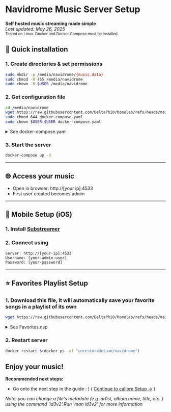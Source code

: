 # Navidrome Music Server Setup  
**Self hosted music streaming made simple**  
*Last updated: May 26, 2025*  
<sub>Tested on Linux. Docker and Docker Compose must be installed.</sub>

## 🚀 Quick installation  

### 1. Create directories & set permissions  
```bash
sudo mkdir -p /media/navidrome/{music,data}
sudo chmod -R 755 /media/navidrome
sudo chown -R $USER /media/navidrome
```
### 2. Get configuration file
```bash
cd /media/navidrome
wget https://raw.githubusercontent.com/DeltaPhi0/homelab/refs/heads/main/media/navidrome/docker-compose.yaml
sudo chmod 644 docker-compose.yaml
sudo chown $USER:$USER docker-compose.yaml
```
<details>
<summary>See docker-compose.yaml</summary>

```yaml
services:
  navidrome:
    image: deluan/navidrome:latest
    user: 1000:1000 # should be owner of volumes
    ports:
      - "4533:4533"
    restart: unless-stopped
    environment:
      ND_LOGLEVEL: debug
      ND_SCANSCHEDULE: 1h
    volumes:
      - "/media/navidrome/data:/data"
      - "/media/navidrome/music:/music:ro"
```
</details>  

### 3. Start the server
```bash
docker-compose up -d
```

---

## 🌐 Access your music  
- Open in browser: http://[your ip]:4533
- First user created becomes admin  

---

## 📱 Mobile Setup (iOS)
### 1. Install [Substreamer](https://apps.apple.com/us/app/substreamer/id1012991665)
### 2. Connect using 
```
Server: http://[your-ip]:4533
Username: [your-admin-user]
Password: [your-password]
```
---

## ⭐ Favorites Playlist Setup
### 1. Download this file, it will automatically save your favorite songs in a playlist of its own
```bash
wget https://raw.githubusercontent.com/DeltaPhi0/homelab/refs/heads/main/media/navidrome/Favorites.nsp -O /media/navidrome/music/favorites.json
```
<details>
<summary>See Favorites.nsp</summary>

```nsp
{
    "any": [
        {"is": {"loved": true}}
    ],
    "sort": "title"
}
```
</details>

### 2. Restart server
```bash
docker restart $(docker ps -qf "ancestor=deluan/navidrome")
```

## Enjoy your music!
**Recommended next steps:**
- Go onto the next step in the guide : ) ( [Continue to calibre Setup →](../calibre/INSTALL.md) )

*Note: you can change a file's metadata (e.g. artist, album name, title, etc..) using the command 'id3v2'.Run 'man id3v2' for more information*
